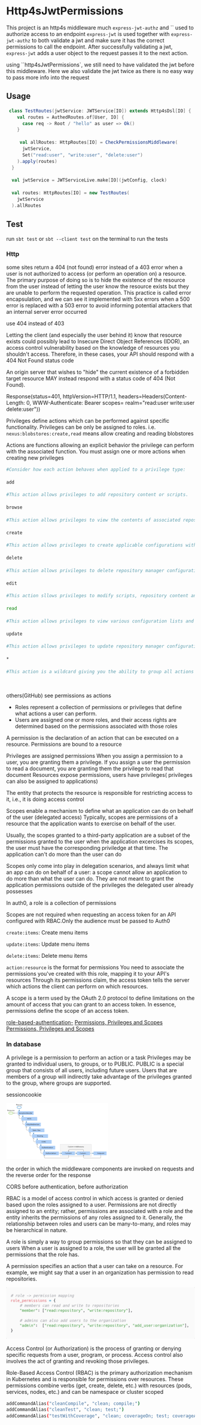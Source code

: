 # Http4sJwtPermissions


This project is an http4s middleware much `express-jwt-authz` and `` used to authorize access to an endpoint
`express-jwt` is used together with `express-jwt-authz` to both validate a jwt and make sure it has the correct permissions to call the endpoint. After successfully validating a jwt, `express-jwt` adds a user object to the request passes it to the next action. 

using ``http4sJwtPermissions`, we still need to have validated the jwt before this middleware. Here we also validate the jwt twice as there is no easy way to pass more info into the request


## Usage
```scala
 class TestRoutes(jwtService: JWTService[IO]) extends Http4sDsl[IO] {
    val routes = AuthedRoutes.of[User, IO] {
      case req -> Root / "hello" as user => Ok()
    }

     val allRoutes: HttpRoutes[IO] = CheckPermissionsMiddleware(
      jwtService,
      Set("read:user", "write:user", "delete:user")
    ).apply(routes)
  }

  val jwtService = JWTServiceLive.make[IO](jwtConfig, clock)

  val routes: HttpRoutes[IO] = new TestRoutes(
    jwtService
  ).allRoutes

```



## Test
run `sbt test` or `sbt --client test` on the terminal to run the tests

### Http 
some sites return a 404 (not found) error instead of a 403 error when a user is not authorized to access (or perform an operation on) a resource. 
The primary purpose of doing so is to hide the existence of the resource from the user instead of letting the user know the resource exists but they are unable to perform the requested operation. 
This practice is called error encapsulation, and we can see it implemented with 5xx errors when a 500 error is replaced with a 503 error to avoid informing potential attackers that an internal server error occurred

use 404 instead of 403

Letting the client (and especially the user behind it) know that resource exists could possibly lead to Insecure Direct Object References (IDOR), an access control vulnerability based on the knowledge of resources you shouldn't access. Therefore, in these cases, your API should respond with a 404 Not Found status code

An origin server that wishes to "hide" the current existence of a forbidden target resource MAY instead respond with a status code of 404 (Not Found).

Response(status=401, httpVersion=HTTP/1.1, headers=Headers(Content-Length: 0, WWW-Authenticate: Bearer scopes= realm="read:user write:user delete:user"))



Privileges define actions which can be performed against specific functionality. Privileges can be only be assigned to roles.
i.e. `nexus:blobstores:create,read` means allow creating and reading blobstores

Actions are functions allowing an explicit behavior the privilege can perform with the associated function.
You must assign one or more actions when creating new privileges

```bash
#Consider how each action behaves when applied to a privilege type:

add

#This action allows privileges to add repository content or scripts.

browse

#This action allows privileges to view the contents of associated repositories. Unlikeread, privilege types withbrowse can only view and administrate repository contents from UI.

create

#This action allows privileges to create applicable configurations within the repository manager. Since a read permission is required to view a configuration, this action is associated with most existing create privileges.

delete

#This action allows privileges to delete repository manager configurations, repository contents, and scripts. A read action is generally associated with delete actions, so the actor can view these configurations to remove them.

edit

#This action sllows privileges to modify scripts, repository content and settings.

read

#This action allows privileges to view various configuration lists and scripts. Withoutread, any associated action will permit a privilege to see these lists but not its contents. The read action also allows privileges to utilize tools that can look at content from the command line.

update

#This action allows privileges to update repository manager configurations. Most existing privileges with update include read actions. Therefore, if creating custom privileges with update, the actor should consider adding read to the privilege in order to view repository manager configuration updates.

*

#This action is a wildcard giving you the ability to group all actions together. Using a wildcard applies all other applicable actions to the privilege.




```

others(GitHub) see permissions as actions


- Roles represent a collection of permissions or privileges that define what actions a user can perform.
- Users are assigned one or more roles, and their access rights are determined based on the permissions associated with those roles


A permission is the declaration of an action that can be executed on a resource.
Permissions are bound to a resource
 
Privileges are assigned permissions
When you assign a permission to a user, you are granting them a privilege. If you assign a user the permission to read a document, you are granting them the privilege to read that document
Resources expose permissions, users have privileges( privileges can also be assigned to applications)

The entity that protects the resource is responsible for restricting access to it, i.e., it is doing access control

Scopes enable a mechanism to define what an application can do on behalf of the user
(delegated access)
Typically, scopes are permissions of a resource that the application wants to exercise on behalf of the user.

Usually, the scopes granted to a third-party application are a subset of the permissions granted to the user
when the application excercises its scopes, the user must have the corresponding priviledge at that time. The application can't do more than the user can do

Scopes only come into play in delegation scenarios, and always limit what an app can do on behalf of a user: a scope cannot allow an application to do more than what the user can do. They are not meant to grant the application permissions outside of the privileges the delegated user already possesses

In auth0, a role is a collection of permissions

Scopes are not required when requesting an access token for an API configured with RBAC.Only the audience must be passed to Auth0


`create:items`: Create menu items

`update:items`: Update menu items

`delete:items`: Delete menu items

`action:resource` is the format for permissions
You need to associate the permissions you've created with this role, mapping it to your API's resources
Through its permissions claim, the access token tells the server which actions the client can perform on which resources.

A scope is a term used by the OAuth 2.0 protocol to define limitations on the amount of access that you can grant to an access token. In essence, permissions define the scope of an access token.

[role-based-authentication-](https://thecibrax.com/role-based-authentication-for-net-core-apis-with-auth0)
[Permissions, Privileges and Scopes](https://www.youtube.com/watch?v=vULfBEn8N7E)
[Permissions, Privileges and Scopes](https://auth0.com/blog/permissions-privileges-and-scopes/)
### In database
A privilege is a permission to perform an action or a task
Privileges may be granted to individual users, to groups, or to PUBLIC. PUBLIC is a special group that consists of all users, including future users. Users that are members of a group will indirectly take advantage of the privileges granted to the group, where groups are supported.

sessioncookie

![alt text](image.png)


the order in which the middleware components are invoked on requests and the reverse order for the response

CORS before authentication, before authorization


RBAC is a model of access control in which access is granted or denied based upon the roles assigned to a user. Permissions are not directly assigned to an entity; rather, permissions are associated with a role and the entity inherits the permissions of any roles assigned to it. Generally, the relationship between roles and users can be many-to-many, and roles may be hierarchical in nature.


A role is simply a way to group permissions so that they can be assigned to users
When a user is assigned to a role, the user will be granted all the permissions that the role has.

A permission specifies an action that a user can take on a resource. For example, we might say that a user in an organization has permission to read repositories.

![alt text](image-1.png)


Access Control (or Authorization) is the process of granting or denying specific requests from a user, program, or process. Access control also involves the act of granting and revoking those privileges.

Role-Based Access Control (RBAC) is the primary authorization mechanism in Kubernetes and is responsible for permissions over resources. These permissions combine verbs (get, create, delete, etc.) with resources (pods, services, nodes, etc.) and can be namespace or cluster scoped

```bash
addCommandAlias("cleanCompile", "clean; compile;")
addCommandAlias("cleanTest", "clean; test;")
addCommandAlias("testWithCoverage", "clean; coverageOn; test; coverageAggregate; coverageOff; viewCoverageResults;")
```